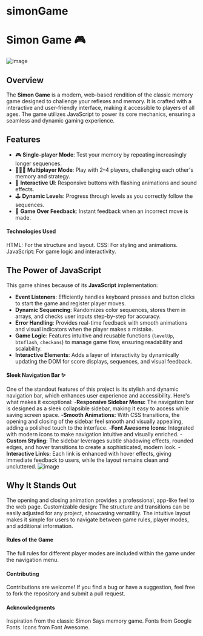 # simonGame
# Simon Game 🎮
![image](https://github.com/user-attachments/assets/ce96a94f-784c-4fee-a17f-d7d9bb7bd25d)

## Overview
The **Simon Game** is a modern, web-based rendition of the classic memory game designed to challenge your reflexes and memory. It is crafted with a interactive and user-friendly interface, making it accessible to players of all ages. The game utilizes JavaScript to power its core mechanics, ensuring a seamless and dynamic gaming experience.

## Features
- 🎮 **Single-player Mode**: Test your memory by repeating increasingly longer sequences.
- 🧑‍🤝‍🧑 **Multiplayer Mode**: Play with 2–4 players, challenging each other's memory and strategy.
- 🌈 **Interactive UI**: Responsive buttons with flashing animations and sound effects.
- 🕹️ **Dynamic Levels**: Progress through levels as you correctly follow the sequences.
- 🚨 **Game Over Feedback**: Instant feedback when an incorrect move is made.

#### Technologies Used
HTML: For the structure and layout.
CSS: For styling and animations.
JavaScript: For game logic and interactivity.

## The Power of JavaScript
This game shines because of its **JavaScript** implementation:
- **Event Listeners**: Efficiently handles keyboard presses and button clicks to start the game and register player moves.
- **Dynamic Sequencing**: Randomizes color sequences, stores them in arrays, and checks user inputs step-by-step for accuracy.
- **Error Handling**: Provides real-time feedback with smooth animations and visual indicators when the player makes a mistake.
- **Game Logic**: Features intuitive and reusable functions (`levelUp`, `btnflash`, `checkans`) to manage game flow, ensuring readability and scalability.
- **Interactive Elements**: Adds a layer of interactivity by dynamically updating the DOM for score displays, sequences, and visual feedback.

#### Sleek Navigation Bar ✨
One of the standout features of this project is its stylish and dynamic navigation bar, which enhances user experience and accessibility. 
Here's what makes it exceptional:
-**Responsive Sidebar Menu:** The navigation bar is designed as a sleek collapsible sidebar, making it easy to access while saving screen space.
-**Smooth Animations:** With CSS transitions, the opening and closing of the sidebar feel smooth and visually appealing, adding a polished touch to the interface.
-**Font Awesome Icons:** Integrated with modern icons to make navigation intuitive and visually enriched.
-**Custom Styling:** The sidebar leverages subtle shadowing effects, rounded edges, and hover transitions to create a sophisticated, modern look.
-**Interactive Links:** Each link is enhanced with hover effects, giving immediate feedback to users, while the layout remains clean and uncluttered.
![image](https://github.com/user-attachments/assets/2803a0bb-e28e-49e9-ae08-226e3f089183)

## Why It Stands Out
The opening and closing animation provides a professional, app-like feel to the web page.
Customizable design: The structure and transitions can be easily adjusted for any project, showcasing versatility.
The intuitive layout makes it simple for users to navigate between game rules, player modes, and additional information.

#### Rules of the Game
The full rules for different player modes are included within the game under the navigation menu.

#### Contributing
Contributions are welcome! If you find a bug or have a suggestion, feel free to fork the repository and submit a pull request.

#### Acknowledgments
Inspiration from the classic Simon Says memory game.
Fonts from Google Fonts.
Icons from Font Awesome.
